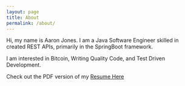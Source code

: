 ```yaml
---
layout: page
title: About
permalink: /about/
---
```


Hi, my name is Aaron Jones. I am a Java Software Engineer skilled in created REST APIs, primarily in the SpringBoot framework.

I am interested in Bitcoin, Writing Quality Code, and Test Driven Development. 

Check out the PDF version of my [Resume Here][resume-link]


[resume-link]: ../resume.pdf
